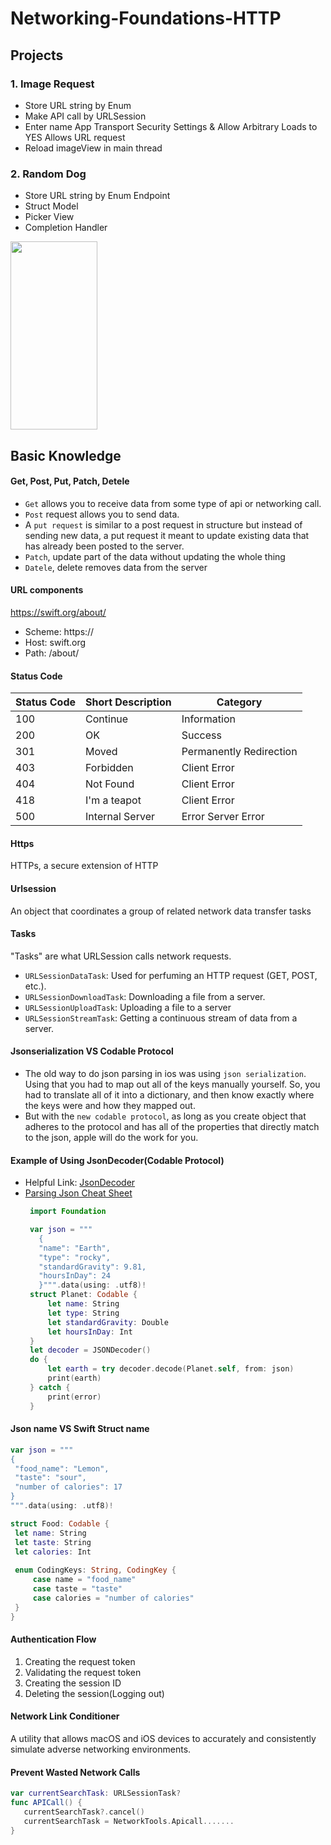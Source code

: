 # Networking-Foundations-HTTP
## Projects
### 1. Image Request
* Store URL string by Enum
* Make API call by URLSession
* Enter name App Transport Security Settings & Allow Arbitrary Loads to YES Allows URL request
* Reload imageView in main thread

### 2. Random Dog
* Store URL string by Enum Endpoint
* Struct Model
* Picker View
* Completion Handler
<p float="left">
<img width="139" height="301" src="https://github.com/zijiazhai/Networking-Foundations-HTTP/blob/master/images/randomDog.png">
</p>


## Basic Knowledge
#### Get, Post, Put, Patch, Detele
* `Get` allows you to receive data from some type of api or networking call. 
* `Post` request allows you to send data.
* A `put request` is similar to a post request in structure but instead of sending new data, a put request it meant to update existing data that has already been posted to the server.
* `Patch`, update part of the data without updating the whole thing
* `Datele`, delete removes data from the server

#### URL components
https://swift.org/about/
* Scheme: https://
* Host: swift.org
* Path: /about/

#### Status Code
| Status Code|	Short Description |	Category |
| ----- | -------- | ---------- |
| 100	| Continue | Information
| 200	| OK	| Success
| 301	| Moved | Permanently	Redirection
| 403	| Forbidden	| Client Error
| 404	| Not Found	| Client Error
| 418	| I'm a teapot	| Client Error
| 500	| Internal Server | Error	Server Error

#### Https
HTTPs, a secure extension of HTTP

#### Urlsession
An object that coordinates a group of related network data transfer tasks

#### Tasks
"Tasks" are what URLSession calls network requests.
* `URLSessionDataTask`: Used for perfuming an HTTP request (GET, POST, etc.).
* `URLSessionDownloadTask`: Downloading a file from a server.
* `URLSessionUploadTask`: Uploading a file to a server
* `URLSessionStreamTask`: Getting a continuous stream of data from a server.

#### Jsonserialization VS Codable Protocol
* The old way to do json parsing in ios was using `json serialization`. Using that you had to map out all of the keys manually yourself. So, you had to translate all of it into a dictionary, and then know exactly where the keys were and how they mapped out.
* But with the `new codable protocol`, as long as you create object that adheres to the protocol and has all of the properties that directly match to the json, apple will do the work for you.

#### Example of Using JsonDecoder(Codable Protocol)
* Helpful Link: [JsonDecoder](https://github.com/zijiazhai/parseJsonData)
* [Parsing Json Cheat Sheet](https://github.com/udacity/ios-nd-networking/wiki/JSON-Parsing-Cheat-Sheet)
   ```swift
    import Foundation

    var json = """
      {
      "name": "Earth",
      "type": "rocky",
      "standardGravity": 9.81,
      "hoursInDay": 24
      }""".data(using: .utf8)!
    struct Planet: Codable {
        let name: String
        let type: String
        let standardGravity: Double
        let hoursInDay: Int
    }
    let decoder = JSONDecoder()
    do {
        let earth = try decoder.decode(Planet.self, from: json)
        print(earth)
    } catch {
        print(error)
    }    
   ```
   
#### Json name VS Swift Struct name
   ```swift
   var json = """
{
    "food_name": "Lemon",
    "taste": "sour",
    "number of calories": 17
}
""".data(using: .utf8)!

struct Food: Codable {
    let name: String
    let taste: String
    let calories: Int
    
    enum CodingKeys: String, CodingKey {   
        case name = "food_name"
        case taste = "taste"
        case calories = "number of calories"
    }
}
   ```
   
#### Authentication Flow
1. Creating the request token
2. Validating the request token
3. Creating the session ID
4. Deleting the session(Logging out)

#### Network Link Conditioner
A utility that allows macOS and iOS devices to accurately and consistently simulate adverse networking environments.

#### Prevent Wasted Network Calls
```swift
var currentSearchTask: URLSessionTask?
func APICall() {
   currentSearchTask?.cancel()
   currentSearchTask = NetworkTools.Apicall.......
}
```

